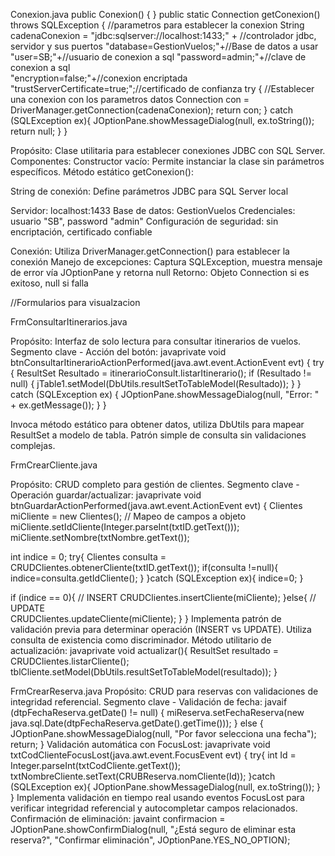Conexion.java
     public Conexion() {
    }
      public static Connection getConexion() throws SQLException
    {
                                //parametros para establecer la conexion 
        String cadenaConexion = "jdbc:sqlserver://localhost:1433;" + //controlador jdbc, servidor y sus puertos
                                "database=GestionVuelos;"+//Base de datos a usar 
                                "user=SB;"+//usuario de conexion a sql 
                                "password=admin;"+//clave de conexion a sql     
                                "encryption=false;"+//conexion encriptada
                                "trustServerCertificate=true;";//certificado de confianza 
        try {
            //Establecer una conexion con los parametros datos
            Connection con = DriverManager.getConnection(cadenaConexion);
            return con;
        }
        catch (SQLException ex){
            JOptionPane.showMessageDialog(null, ex.toString());
            return null;
        }
    }

Propósito: Clase utilitaria para establecer conexiones JDBC con SQL Server.
Componentes:
Constructor vacío:
Permite instanciar la clase sin parámetros específicos.
Método estático getConexion():

String de conexión: Define parámetros JDBC para SQL Server local

Servidor: localhost:1433
Base de datos: GestionVuelos
Credenciales: usuario "SB", password "admin"
Configuración de seguridad: sin encriptación, certificado confiable


Conexión: Utiliza DriverManager.getConnection() para establecer la conexión
Manejo de excepciones: Captura SQLException, muestra mensaje de error vía JOptionPane y retorna null
Retorno: Objeto Connection si es exitoso, null si falla


//Formularios para visualzacion 

FrmConsultarItinerarios.java

Propósito: Interfaz de solo lectura para consultar itinerarios de vuelos.
Segmento clave - Acción del botón:
javaprivate void btnConsultarItinerarioActionPerformed(java.awt.event.ActionEvent evt) {
    try {
        ResultSet Resultado = itinerarioConsult.listarItinerario();
        if (Resultado != null) {
            jTable1.setModel(DbUtils.resultSetToTableModel(Resultado));
        }
    } catch (SQLException ex) {
        JOptionPane.showMessageDialog(null, "Error: " + ex.getMessage());
    }
}

Invoca método estático para obtener datos, utiliza DbUtils para mapear ResultSet a modelo de tabla. Patrón simple de consulta sin validaciones complejas.

FrmCrearCliente.java

Propósito: CRUD completo para gestión de clientes.
Segmento clave - Operación guardar/actualizar:
javaprivate void btnGuardarActionPerformed(java.awt.event.ActionEvent evt) {
    Clientes miCliente = new Clientes();
    // Mapeo de campos a objeto
    miCliente.setIdCliente(Integer.parseInt(txtID.getText()));
    miCliente.setNombre(txtNombre.getText());
    
  int indice = 0;
    try{
        Clientes consulta = CRUDClientes.obtenerCliente(txtID.getText());
        if(consulta !=null){
            indice=consulta.getIdCliente();
        }
    }catch (SQLException ex){
        indice=0;
    }
     
  if (indice == 0){
        // INSERT
        CRUDClientes.insertCliente(miCliente);
    }else{
        // UPDATE  
        CRUDClientes.updateCliente(miCliente);
    }
}
Implementa patrón de validación previa para determinar operación (INSERT vs UPDATE). Utiliza consulta de existencia como discriminador.
Método utilitario de actualización:
javaprivate void actualizar(){
    ResultSet resultado = CRUDClientes.listarCliente();
    tblCliente.setModel(DbUtils.resultSetToTableModel(resultado));
}

FrmCrearReserva.java
Propósito: CRUD para reservas con validaciones de integridad referencial.
Segmento clave - Validación de fecha:
javaif (dtpFechaReserva.getDate() != null) {
    miReserva.setFechaReserva(new java.sql.Date(dtpFechaReserva.getDate().getTime()));
} else {
    JOptionPane.showMessageDialog(null, "Por favor selecciona una fecha");
    return;
}
Validación automática con FocusLost:
javaprivate void txtCodClienteFocusLost(java.awt.event.FocusEvent evt) {
    try{
        int Id = Integer.parseInt(txtCodCliente.getText());
        txtNombreCliente.setText(CRUBReserva.nomCliente(Id));
    }catch (SQLException ex){
        JOptionPane.showMessageDialog(null, ex.toString());
    }
}
Implementa validación en tiempo real usando eventos FocusLost para verificar integridad referencial y autocompletar campos relacionados.
Confirmación de eliminación:
javaint confirmacion = JOptionPane.showConfirmDialog(null, 
    "¿Está seguro de eliminar esta reserva?", 
    "Confirmar eliminación", 
    JOptionPane.YES_NO_OPTION);

